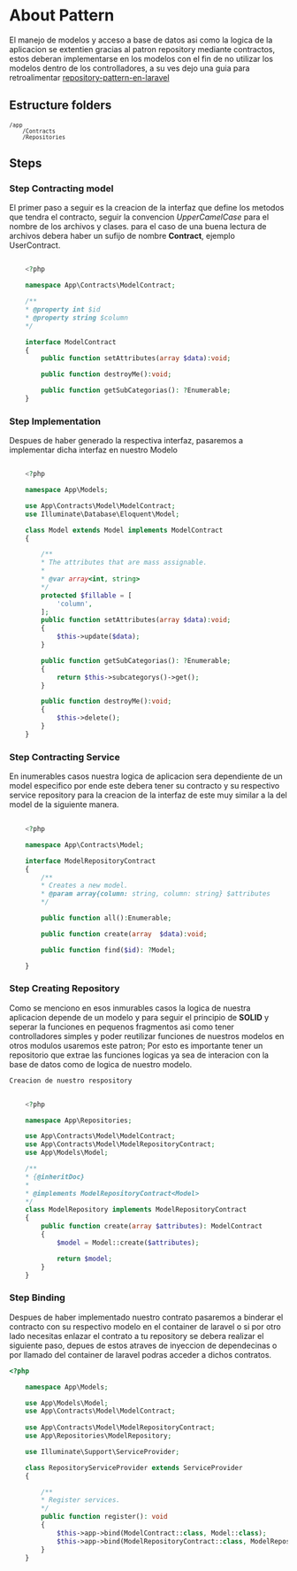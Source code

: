
# About Pattern

<p>
    El manejo de modelos y acceso a base de datos asi como la logica de la aplicacion
    se extentien gracias al patron repository mediante contractos, estos deberan implementarse en los modelos con el fin de no utilizar los modelos dentro de los 
    controlladores, a su ves dejo una guia para retroalimentar <a href='https://medium.com/@cesiztel/repository-pattern-en-laravel-f66fcc9ea492'>repository-pattern-en-laravel</a>
</p>

## Estructure folders


<sub>

    /app
        /Contracts
        /Repositories

</sub>

## Steps

### Step Contracting model

<p>
    El primer paso a seguir es la creacion de la interfaz que define
    los metodos que tendra el contracto, seguir la convencion <i>UpperCamelCase</i> para
    el nombre de los archivos y clases. para el caso de una buena lectura
    de archivos debera haber un sufijo de nombre <b>Contract</b>, ejemplo UserContract.
</p>

```php

    <?php

    namespace App\Contracts\ModelContract;

    /**
    * @property int $id
    * @property string $column
    */

    interface ModelContract
    {
        public function setAttributes(array $data):void;

        public function destroyMe():void;

        public function getSubCategorias(): ?Enumerable;
    }

```

### Step Implementation

<p>
    Despues de haber generado la respectiva interfaz, pasaremos a implementar dicha
    interfaz en nuestro Modelo
</p>

```php

    <?php

    namespace App\Models;

    use App\Contracts\Model\ModelContract;
    use Illuminate\Database\Eloquent\Model;

    class Model extends Model implements ModelContract
    {

        /**
        * The attributes that are mass assignable.
        *
        * @var array<int, string>
        */
        protected $fillable = [
            'column',
        ];
        public function setAttributes(array $data):void;
        {
            $this->update($data);
        }

        public function getSubCategorias(): ?Enumerable;
        {
            return $this->subcategorys()->get();
        }

        public function destroyMe():void;
        {
            $this->delete();
        }
    }

```


### Step Contracting Service

<p>
    En inumerables casos nuestra logica de aplicacion sera dependiente de un model
    especifico por ende este debera tener su contracto y su respectivo service repository
    para la creacion de la interfaz de este muy similar a la del model de la siguiente manera.
</p>


```php
    
    <?php

    namespace App\Contracts\Model;

    interface ModelRepositoryContract
    {
        /**
        * Creates a new model.
        * @param array{column: string, column: string} $attributes
        */

        public function all():Enumerable;

        public function create(array  $data):void;

        public function find($id): ?Model;

    }

```

### Step Creating Repository

<p>
    Como se menciono en esos inmurables casos la logica de nuestra aplicacion depende
    de un modelo y para seguir el principio de <b>SOLID</b> y seperar la funciones en pequenos fragmentos asi como tener controlladores simples y poder reutilizar funciones de nuestros modelos en otros modulos usaremos este patron; Por esto es importante tener un repositorio que extrae las funciones logicas ya sea de interacion con la base de datos como de logica de nuestro modelo. 

    Creacion de nuestro respository
</p>


```php
    
    <?php

    namespace App\Repositories;

    use App\Contracts\Model\ModelContract;
    use App\Contracts\Model\ModelRepositoryContract;
    use App\Models\Model;

    /**
    * {@inheritDoc}
    *
    * @implements ModelRepositoryContract<Model>
    */
    class ModelRepository implements ModelRepositoryContract
    {
        public function create(array $attributes): ModelContract
        {
            $model = Model::create($attributes);

            return $model;
        }
    }

```

### Step Binding

<p>
    Despues de haber implementado nuestro contrato pasaremos a binderar el contracto con su respectivo modelo en el container de laravel o si por otro lado necesitas enlazar
    el contrato a tu repository se debera realizar el siguiente paso, depues de estos atraves de inyeccion de dependecinas o por llamado del container de laravel podras
    acceder a dichos contratos.
</p>

```php
<?php

    namespace App\Models;

    use App\Models\Model;
    use App\Contracts\Model\ModelContract;
    
    use App\Contracts\Model\ModelRepositoryContract;
    use App\Repositories\ModelRepository;

    use Illuminate\Support\ServiceProvider;

    class RepositoryServiceProvider extends ServiceProvider
    {

        /**
        * Register services.
        */
        public function register(): void
        {
            $this->app->bind(ModelContract::class, Model::class);
            $this->app->bind(ModelRepositoryContract::class, ModelRepository::class);
        }
    }

```